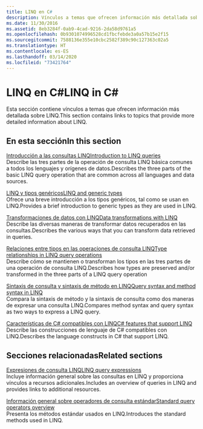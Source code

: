 ```yaml
---
title: LINQ en C#
description: Vínculos a temas que ofrecen información más detallada sobre LINQ en C#.
ms.date: 11/30/2016
ms.assetid: 8eb3284f-0ab9-4cad-9216-2da58d9761a5
ms.openlocfilehash: 0b9301074996528cd1fbcfebde3a0a57b15e2f15
ms.sourcegitcommit: 7588136e355e10cbc2582f389c90c127363c02a5
ms.translationtype: HT
ms.contentlocale: es-ES
ms.lasthandoff: 03/14/2020
ms.locfileid: "73421764"
---
```

# <a name="linq-in-c"></a><span data-ttu-id="5ad54-103">LINQ en C\#</span><span class="sxs-lookup"><span data-stu-id="5ad54-103">LINQ in C\#</span></span>

<span data-ttu-id="5ad54-104">Esta sección contiene vínculos a temas que ofrecen información más detallada sobre LINQ.</span><span class="sxs-lookup"><span data-stu-id="5ad54-104">This section contains links to topics that provide more detailed information about LINQ.</span></span>

## <a name="in-this-section"></a><span data-ttu-id="5ad54-105">En esta sección</span><span class="sxs-lookup"><span data-stu-id="5ad54-105">In this section</span></span>

[<span data-ttu-id="5ad54-106">Introducción a las consultas LINQ</span><span class="sxs-lookup"><span data-stu-id="5ad54-106">Introduction to LINQ queries</span></span>](../programming-guide/concepts/linq/introduction-to-linq-queries.md)  
<span data-ttu-id="5ad54-107">Describe las tres partes de la operación de consulta LINQ básica comunes a todos los lenguajes y orígenes de datos.</span><span class="sxs-lookup"><span data-stu-id="5ad54-107">Describes the three parts of the basic LINQ query operation that are common across all languages and data sources.</span></span>  

[<span data-ttu-id="5ad54-108">LINQ y tipos genéricos</span><span class="sxs-lookup"><span data-stu-id="5ad54-108">LINQ and generic types</span></span>](../programming-guide/concepts/linq/linq-and-generic-types.md)  
<span data-ttu-id="5ad54-109">Ofrece una breve introducción a los tipos genéricos, tal como se usan en LINQ.</span><span class="sxs-lookup"><span data-stu-id="5ad54-109">Provides a brief introduction to generic types as they are used in LINQ.</span></span>

[<span data-ttu-id="5ad54-110">Transformaciones de datos con LINQ</span><span class="sxs-lookup"><span data-stu-id="5ad54-110">Data transformations with LINQ</span></span>](../programming-guide/concepts/linq/data-transformations-with-linq.md)  
<span data-ttu-id="5ad54-111">Describe las diversas maneras de transformar datos recuperados en las consultas.</span><span class="sxs-lookup"><span data-stu-id="5ad54-111">Describes the various ways that you can transform data retrieved in queries.</span></span>

[<span data-ttu-id="5ad54-112">Relaciones entre tipos en las operaciones de consulta LINQ</span><span class="sxs-lookup"><span data-stu-id="5ad54-112">Type relationships in LINQ query operations</span></span>](../programming-guide/concepts/linq/type-relationships-in-linq-query-operations.md)  
<span data-ttu-id="5ad54-113">Describe cómo se mantienen o transforman los tipos en las tres partes de una operación de consulta LINQ.</span><span class="sxs-lookup"><span data-stu-id="5ad54-113">Describes how types are preserved and/or transformed in the three parts of a LINQ query operation</span></span>

[<span data-ttu-id="5ad54-114">Sintaxis de consulta y sintaxis de método en LINQ</span><span class="sxs-lookup"><span data-stu-id="5ad54-114">Query syntax and method syntax in LINQ</span></span>](../programming-guide/concepts/linq/query-syntax-and-method-syntax-in-linq.md)  
<span data-ttu-id="5ad54-115">Compara la sintaxis de método y la sintaxis de consulta como dos maneras de expresar una consulta LINQ.</span><span class="sxs-lookup"><span data-stu-id="5ad54-115">Compares method syntax and query syntax as two ways to express a LINQ query.</span></span>

[<span data-ttu-id="5ad54-116">Características de C# compatibles con LINQ</span><span class="sxs-lookup"><span data-stu-id="5ad54-116">C# features that support LINQ</span></span>](../programming-guide/concepts/linq/features-that-support-linq.md)  
<span data-ttu-id="5ad54-117">Describe las construcciones de lenguaje de C# compatibles con LINQ.</span><span class="sxs-lookup"><span data-stu-id="5ad54-117">Describes the language constructs in C# that support LINQ.</span></span>

## <a name="related-sections"></a><span data-ttu-id="5ad54-118">Secciones relacionadas</span><span class="sxs-lookup"><span data-stu-id="5ad54-118">Related sections</span></span>

[<span data-ttu-id="5ad54-119">Expresiones de consulta LINQ</span><span class="sxs-lookup"><span data-stu-id="5ad54-119">LINQ query expressions</span></span>](index.md)  
<span data-ttu-id="5ad54-120">Incluye información general sobre las consultas en LINQ y proporciona vínculos a recursos adicionales.</span><span class="sxs-lookup"><span data-stu-id="5ad54-120">Includes an overview of queries in LINQ and provides links to additional resources.</span></span>

[<span data-ttu-id="5ad54-121">Información general sobre operadores de consulta estándar</span><span class="sxs-lookup"><span data-stu-id="5ad54-121">Standard query operators overview</span></span>](../programming-guide/concepts/linq/standard-query-operators-overview.md)  
<span data-ttu-id="5ad54-122">Presenta los métodos estándar usados en LINQ.</span><span class="sxs-lookup"><span data-stu-id="5ad54-122">Introduces the standard methods used in LINQ.</span></span>
